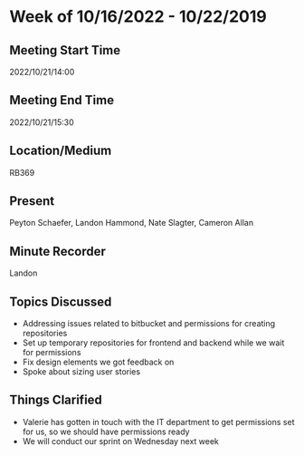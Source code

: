 # Week of 10/16/2022 - 10/22/2019

## Meeting Start Time

2022/10/21/14:00

## Meeting End Time

2022/10/21/15:30

## Location/Medium

RB369

## Present

Peyton Schaefer, Landon Hammond, Nate Slagter, Cameron Allan

## Minute Recorder

Landon

## Topics Discussed

- Addressing issues related to bitbucket and permissions for creating repositories
- Set up temporary repositories for frontend and backend while we wait for permissions
- Fix design elements we got feedback on
- Spoke about sizing user stories


## Things Clarified

- Valerie has gotten in touch with the IT department to get permissions set for us, so we should have permissions ready
- We will conduct our sprint on Wednesday next week
